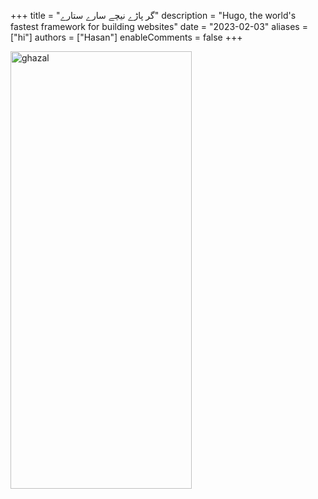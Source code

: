 +++
title = "گر پاڑے نیچے سارے ستارے"
description = "Hugo, the world's fastest framework for building websites"
date = "2023-02-03"
aliases = ["hi"]
authors = ["Hasan"]
enableComments = false
+++

<img src="ghazal20.jpg" alt="ghazal" width="290" height="700" title="ghazal">
